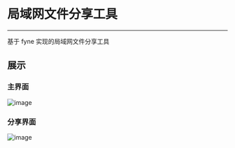 # 局域网文件分享工具
----
基于 fyne 实现的局域网文件分享工具

## 展示
### 主界面
![image](https://github.com/user-attachments/assets/4826b5dc-4928-49dc-98fe-e5b45bcd10f2)

### 分享界面
![image](https://github.com/user-attachments/assets/f89c8a0f-17e9-4af5-a5a5-e8c724ba8ef6)

